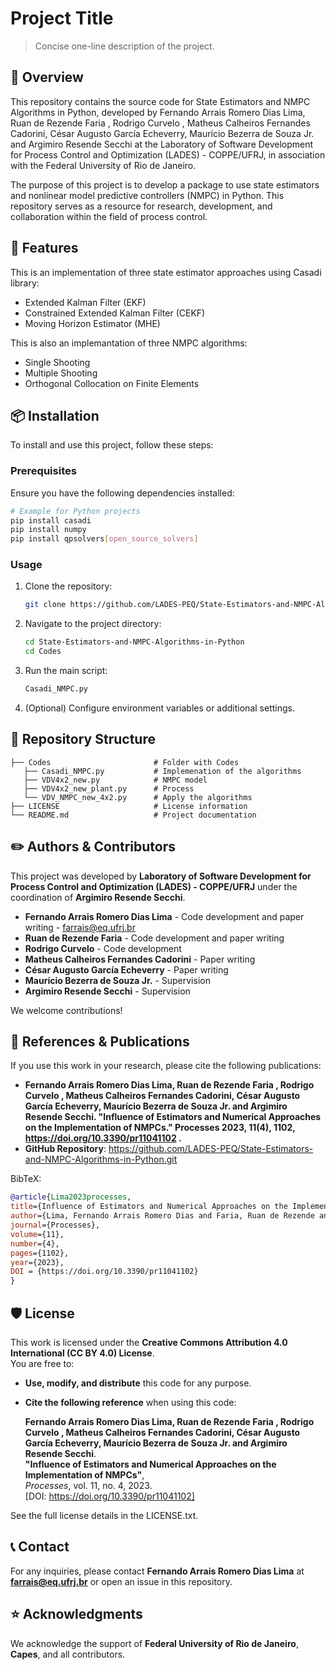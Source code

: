 # Project Title
> Concise one-line description of the project.

## 📖 Overview
This repository contains the source code for State Estimators and NMPC Algorithms in Python, developed by Fernando Arrais Romero Dias Lima, Ruan de Rezende Faria , Rodrigo Curvelo , Matheus Calheiros Fernandes Cadorini, César Augusto García Echeverry, Maurício Bezerra de Souza Jr. and Argimiro Resende Secchi at the Laboratory of Software Development for Process Control and Optimization (LADES) - COPPE/UFRJ, in association with the Federal University of Rio de Janeiro.

The purpose of this project is to develop a package to use state estimators and nonlinear model predictive controllers (NMPC) in Python. This repository serves as a resource for research, development, and collaboration within the field of process control.

## 🚀 Features
This is an implementation of three state estimator approaches using Casadi library:

- Extended Kalman Filter (EKF)
- Constrained Extended Kalman Filter (CEKF)
- Moving Horizon Estimator (MHE)

This is also an implemantation of three NMPC algorithms:

- Single Shooting
- Multiple Shooting
- Orthogonal Collocation on Finite Elements

## 📦 Installation
To install and use this project, follow these steps:

### Prerequisites
Ensure you have the following dependencies installed:
```bash
# Example for Python projects
pip install casadi
pip install numpy
pip install qpsolvers[open_source_solvers]
```

### Usage
1. Clone the repository:
   ```bash
   git clone https://github.com/LADES-PEQ/State-Estimators-and-NMPC-Algorithms-in-Python.git
   ```
2. Navigate to the project directory:
   ```bash
   cd State-Estimators-and-NMPC-Algorithms-in-Python
   cd Codes
   ```
3. Run the main script:
   ```bash
   Casadi_NMPC.py
   ```
4. (Optional) Configure environment variables or additional settings.

## 📂 Repository Structure
```
├── Codes                       # Folder with Codes
   ├── Casadi_NMPC.py           # Implemenation of the algorithms
   ├── VDV4x2_new.py            # NMPC model
   ├── VDV4x2_new_plant.py      # Process
   └── VDV_NMPC_new_4x2.py      # Apply the algorithms
├── LICENSE                     # License information
└── README.md                   # Project documentation
```

## ✏️ Authors & Contributors
This project was developed by **Laboratory of Software Development for Process Control and Optimization (LADES) - COPPE/UFRJ** under the coordination of **Argimiro Resende Secchi**.

- **Fernando Arrais Romero Dias Lima** - Code development and paper writing - farrais@eq.ufrj.br
- **Ruan de Rezende Faria** - Code development and paper writing
- **Rodrigo Curvelo** - Code development
- **Matheus Calheiros Fernandes Cadorini** - Paper writing
- **César Augusto García Echeverry** - Paper writing
- **Maurício Bezerra de Souza Jr.** - Supervision
- **Argimiro Resende Secchi** - Supervision

We welcome contributions!

## 🔬 References & Publications
If you use this work in your research, please cite the following publications:
- **Fernando Arrais Romero Dias Lima, Ruan de Rezende Faria , Rodrigo Curvelo , Matheus Calheiros Fernandes Cadorini, César Augusto García Echeverry, Maurício Bezerra de Souza Jr. and Argimiro Resende Secchi. "Influence of Estimators and Numerical Approaches on the Implementation of NMPCs." Processes 2023, 11(4), 1102, https://doi.org/10.3390/pr11041102 .**
- **GitHub Repository**: https://github.com/LADES-PEQ/State-Estimators-and-NMPC-Algorithms-in-Python.git

BibTeX:
```bibtex
@article{Lima2023processes,
title={Influence of Estimators and Numerical Approaches on the Implementation of NMPCs},
author={Lima, Fernando Arrais Romero Dias and Faria, Ruan de Rezende and Curvelo, Rodrigo and Cadorini, Matheus Calheiros Fernandes and Echeverry, C{\'e}sar Augusto Garc{\'\i}a and de Souza Jr, Maur{\'\i}cio Bezerra and Secchi, Argimiro Resende},
journal={Processes},
volume={11},
number={4},
pages={1102},
year={2023},
DOI = {https://doi.org/10.3390/pr11041102}
}
```

## 🛡 License
This work is licensed under the **Creative Commons Attribution 4.0 International (CC BY 4.0) License**.  
You are free to:
- **Use, modify, and distribute** this code for any purpose.
- **Cite the following reference** when using this code:

  **Fernando Arrais Romero Dias Lima, Ruan de Rezende Faria , Rodrigo Curvelo , Matheus Calheiros Fernandes Cadorini, César Augusto García Echeverry, Maurício Bezerra de Souza Jr. and Argimiro Resende Secchi**.  
  **"Influence of Estimators and Numerical Approaches on the Implementation of NMPCs"**,  
  *Processes*, vol. 11, no. 4, 2023.  
  [DOI: https://doi.org/10.3390/pr11041102]

See the full license details in the LICENSE.txt.

## 📞 Contact
For any inquiries, please contact **Fernando Arrais Romero Dias Lima** at **farrais@eq.ufrj.br** or open an issue in this repository.

## ⭐ Acknowledgments
We acknowledge the support of **Federal University of Rio de Janeiro**, **Capes**, and all contributors.
